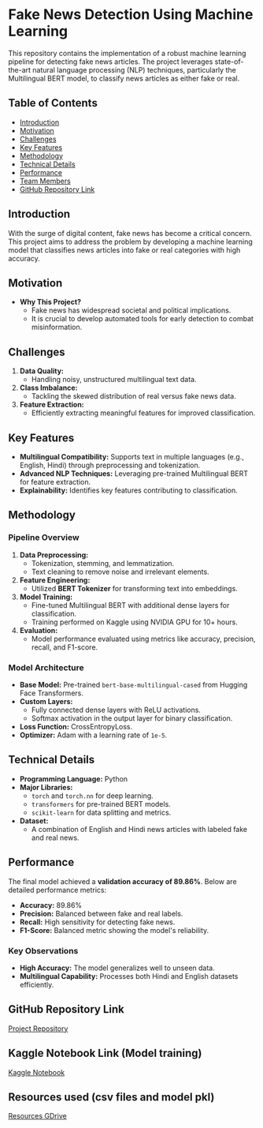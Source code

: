 # Fake News Detection Using Machine Learning

This repository contains the implementation of a robust machine learning pipeline for detecting fake news articles. The project leverages state-of-the-art natural language processing (NLP) techniques, particularly the Multilingual BERT model, to classify news articles as either fake or real.

## Table of Contents
- [Introduction](#introduction)
- [Motivation](#motivation)
- [Challenges](#challenges)
- [Key Features](#key-features)
- [Methodology](#methodology)
- [Technical Details](#technical-details)
- [Performance](#performance)
- [Team Members](#team-members)
- [GitHub Repository Link](#github-repository-link)

## Introduction

With the surge of digital content, fake news has become a critical concern. This project aims to address the problem by developing a machine learning model that classifies news articles into fake or real categories with high accuracy. 

## Motivation

- **Why This Project?**
  - Fake news has widespread societal and political implications.
  - It is crucial to develop automated tools for early detection to combat misinformation.

## Challenges

1. **Data Quality:** 
   - Handling noisy, unstructured multilingual text data.
2. **Class Imbalance:**
   - Tackling the skewed distribution of real versus fake news data.
3. **Feature Extraction:**
   - Efficiently extracting meaningful features for improved classification.

## Key Features

- **Multilingual Compatibility:** Supports text in multiple languages (e.g., English, Hindi) through preprocessing and tokenization.
- **Advanced NLP Techniques:** Leveraging pre-trained Multilingual BERT for feature extraction.
- **Explainability:** Identifies key features contributing to classification.

## Methodology

### Pipeline Overview
1. **Data Preprocessing:**
   - Tokenization, stemming, and lemmatization.
   - Text cleaning to remove noise and irrelevant elements.
2. **Feature Engineering:**
   - Utilized **BERT Tokenizer** for transforming text into embeddings.
3. **Model Training:**
   - Fine-tuned Multilingual BERT with additional dense layers for classification.
   - Training performed on Kaggle using NVIDIA GPU for 10+ hours.
4. **Evaluation:**
   - Model performance evaluated using metrics like accuracy, precision, recall, and F1-score.

### Model Architecture
- **Base Model:** Pre-trained `bert-base-multilingual-cased` from Hugging Face Transformers.
- **Custom Layers:**
  - Fully connected dense layers with ReLU activations.
  - Softmax activation in the output layer for binary classification.
- **Loss Function:** CrossEntropyLoss.
- **Optimizer:** Adam with a learning rate of `1e-5`.

## Technical Details

- **Programming Language:** Python
- **Major Libraries:**
  - `torch` and `torch.nn` for deep learning.
  - `transformers` for pre-trained BERT models.
  - `scikit-learn` for data splitting and metrics.
- **Dataset:**
  - A combination of English and Hindi news articles with labeled fake and real news.

## Performance

The final model achieved a **validation accuracy of 89.86%**. Below are detailed performance metrics:

- **Accuracy:** 89.86%
- **Precision:** Balanced between fake and real labels.
- **Recall:** High sensitivity for detecting fake news.
- **F1-Score:** Balanced metric showing the model's reliability.

### Key Observations
- **High Accuracy:** The model generalizes well to unseen data.
- **Multilingual Capability:** Processes both Hindi and English datasets efficiently.

## GitHub Repository Link

[Project Repository](https://github.com/rishik-ashili/ML-FAKE-NEWS-PROJECT/tree/master)   

## Kaggle Notebook Link (Model training)

[Kaggle Notebook](https://www.kaggle.com/code/rishikashili/ml-fake-news)   

## Resources used (csv files and model pkl)  

[Resources GDrive](https://drive.google.com/drive/folders/12UotjF9RAj4yCq-TRHFySdT74NDJryJu?usp=sharing)   

